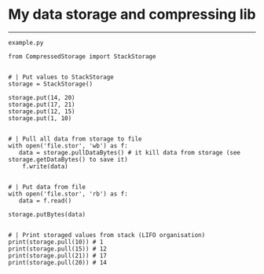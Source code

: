 # My data storage and compressing lib
---
 `example.py`
 
    from CompressedStorage import StackStorage
    
    
    # | Put values to StackStorage
    storage = StackStorage()
    
    storage.put(14, 20)
    storage.put(17, 21)
    storage.put(12, 15)
    storage.put(1, 10)
    
    
    # | Pull all data from storage to file
    with open('file.stor', 'wb') as f:
       data = storage.pullDataBytes() # it kill data from storage (see storage.getDataBytes() to save it)
        f.write(data)


    # | Put data from file
    with open('file.stor', 'rb') as f:
       data = f.read()

    storage.putBytes(data)
    
    
    # | Print storaged values from stack (LIFO organisation)
    print(storage.pull(10)) # 1
    print(storage.pull(15)) # 12
    print(storage.pull(21)) # 17
    print(storage.pull(20)) # 14
